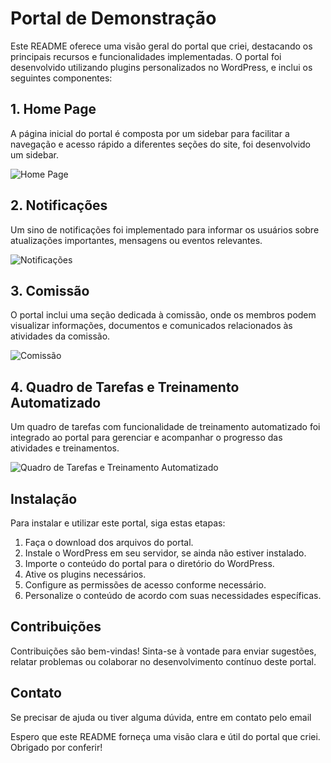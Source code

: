 # Portal de Demonstração

Este README oferece uma visão geral do portal que criei, destacando os principais recursos e funcionalidades implementadas. O portal foi desenvolvido utilizando plugins personalizados no WordPress, e inclui os seguintes componentes:

## 1. Home Page

A página inicial do portal é composta por um sidebar para facilitar a navegação e acesso rápido a diferentes seções do site, foi desenvolvido um sidebar. 

![Home Page](https://inovetime.com.br/wp-content/uploads/screencapture-inovetime-br-2024-03-21-16_03_18.png)

## 2. Notificações

Um sino de notificações foi implementado para informar os usuários sobre atualizações importantes, mensagens ou eventos relevantes.

![Notificações](https://inovetime.com.br/wp-content/uploads/Captura-de-tela-2024-03-21-160713-jpg.webp)

## 3. Comissão

O portal inclui uma seção dedicada à comissão, onde os membros podem visualizar informações, documentos e comunicados relacionados às atividades da comissão.

![Comissão](https://inovetime.com.br/wp-content/uploads/screencapture-inovetime-br-comissao-2024-03-21-16_12_07.png)

## 4. Quadro de Tarefas e Treinamento Automatizado

Um quadro de tarefas com funcionalidade de treinamento automatizado foi integrado ao portal para gerenciar e acompanhar o progresso das atividades e treinamentos.

![Quadro de Tarefas e Treinamento Automatizado](https://inovetime.com.br/wp-content/uploads/Captura-de-tela-2024-03-21-161609-jpg.webp)

## Instalação

Para instalar e utilizar este portal, siga estas etapas:

1. Faça o download dos arquivos do portal.
2. Instale o WordPress em seu servidor, se ainda não estiver instalado.
3. Importe o conteúdo do portal para o diretório do WordPress.
4. Ative os plugins necessários.
5. Configure as permissões de acesso conforme necessário.
6. Personalize o conteúdo de acordo com suas necessidades específicas.

## Contribuições

Contribuições são bem-vindas! Sinta-se à vontade para enviar sugestões, relatar problemas ou colaborar no desenvolvimento contínuo deste portal.

## Contato

Se precisar de ajuda ou tiver alguma dúvida, entre em contato pelo email 

Espero que este README forneça uma visão clara e útil do portal que criei. Obrigado por conferir!
